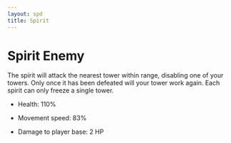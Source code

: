 ```yaml
---
layout: spd
title: Spirit
---
```


# Spirit Enemy

The spirit will attack the nearest tower within range, disabling one of your towers. Only once it has been defeated will your tower work again. Each spirit can only freeze a single tower.

* Health: 110%

* Movement speed: 83%

* Damage to player base: 2 HP
